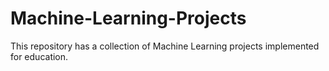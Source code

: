 # Machine-Learning-Projects
This repository has a collection of Machine Learning projects implemented for education.
